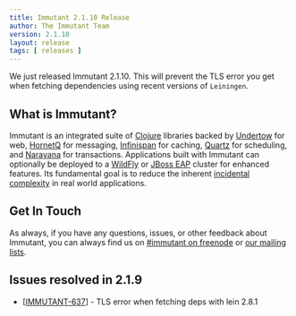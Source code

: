 ```yaml
---
title: Immutant 2.1.10 Release
author: The Immutant Team
version: 2.1.10
layout: release
tags: [ releases ]
---
```


We just released Immutant 2.1.10. This will prevent the TLS error you
get when fetching dependencies using recent versions of `Leiningen`.

## What is Immutant?

Immutant is an integrated suite of [Clojure](http://clojure.org)
libraries backed by [Undertow] for web, [HornetQ] for messaging,
[Infinispan] for caching, [Quartz] for scheduling, and [Narayana] for
transactions. Applications built with Immutant can optionally be
deployed to a [WildFly] or [JBoss EAP] cluster for enhanced features. Its
fundamental goal is to reduce the inherent
[incidental complexity](http://en.wikipedia.org/wiki/Accidental_complexity)
in real world applications.

## Get In Touch

As always, if you have any questions, issues, or other feedback about
Immutant, you can always find us on
[#immutant on freenode](/community/) or
[our mailing lists](/community/mailing_lists).

## Issues resolved in 2.1.9

<ul>
<li>[<a href='https://issues.jboss.org/browse/IMMUTANT-637'>IMMUTANT-637</a>] -         TLS error when fetching deps with lein 2.8.1
</li>
</ul>

[WildFly]: http://wildfly.org/
[Infinispan]: http://infinispan.org
[HornetQ]: http://jboss.org/hornetq/
[Undertow]: http://undertow.io
[Quartz]: http://quartz-scheduler.org/
[Narayana]: http://www.jboss.org/narayana
[JBoss EAP]: http://www.jboss.org/products/eap/overview/
